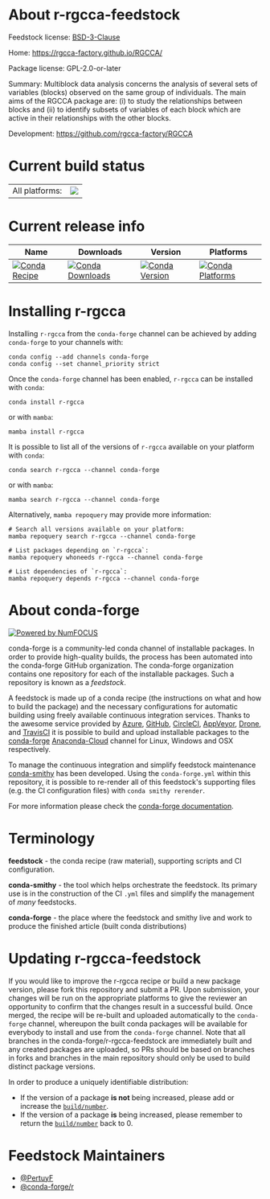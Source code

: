 About r-rgcca-feedstock
=======================

Feedstock license: [BSD-3-Clause](https://github.com/conda-forge/r-rgcca-feedstock/blob/main/LICENSE.txt)

Home: https://rgcca-factory.github.io/RGCCA/

Package license: GPL-2.0-or-later

Summary: Multiblock data analysis concerns the analysis of several sets of variables (blocks) observed on the same group of individuals. The main aims of the RGCCA package are: (i) to study the relationships between blocks and (ii) to identify subsets of variables of each block which are active in their relationships with the other blocks. 

Development: https://github.com/rgcca-factory/RGCCA

Current build status
====================


<table><tr><td>All platforms:</td>
    <td>
      <a href="https://dev.azure.com/conda-forge/feedstock-builds/_build/latest?definitionId=5760&branchName=main">
        <img src="https://dev.azure.com/conda-forge/feedstock-builds/_apis/build/status/r-rgcca-feedstock?branchName=main">
      </a>
    </td>
  </tr>
</table>

Current release info
====================

| Name | Downloads | Version | Platforms |
| --- | --- | --- | --- |
| [![Conda Recipe](https://img.shields.io/badge/recipe-r--rgcca-green.svg)](https://anaconda.org/conda-forge/r-rgcca) | [![Conda Downloads](https://img.shields.io/conda/dn/conda-forge/r-rgcca.svg)](https://anaconda.org/conda-forge/r-rgcca) | [![Conda Version](https://img.shields.io/conda/vn/conda-forge/r-rgcca.svg)](https://anaconda.org/conda-forge/r-rgcca) | [![Conda Platforms](https://img.shields.io/conda/pn/conda-forge/r-rgcca.svg)](https://anaconda.org/conda-forge/r-rgcca) |

Installing r-rgcca
==================

Installing `r-rgcca` from the `conda-forge` channel can be achieved by adding `conda-forge` to your channels with:

```
conda config --add channels conda-forge
conda config --set channel_priority strict
```

Once the `conda-forge` channel has been enabled, `r-rgcca` can be installed with `conda`:

```
conda install r-rgcca
```

or with `mamba`:

```
mamba install r-rgcca
```

It is possible to list all of the versions of `r-rgcca` available on your platform with `conda`:

```
conda search r-rgcca --channel conda-forge
```

or with `mamba`:

```
mamba search r-rgcca --channel conda-forge
```

Alternatively, `mamba repoquery` may provide more information:

```
# Search all versions available on your platform:
mamba repoquery search r-rgcca --channel conda-forge

# List packages depending on `r-rgcca`:
mamba repoquery whoneeds r-rgcca --channel conda-forge

# List dependencies of `r-rgcca`:
mamba repoquery depends r-rgcca --channel conda-forge
```


About conda-forge
=================

[![Powered by
NumFOCUS](https://img.shields.io/badge/powered%20by-NumFOCUS-orange.svg?style=flat&colorA=E1523D&colorB=007D8A)](https://numfocus.org)

conda-forge is a community-led conda channel of installable packages.
In order to provide high-quality builds, the process has been automated into the
conda-forge GitHub organization. The conda-forge organization contains one repository
for each of the installable packages. Such a repository is known as a *feedstock*.

A feedstock is made up of a conda recipe (the instructions on what and how to build
the package) and the necessary configurations for automatic building using freely
available continuous integration services. Thanks to the awesome service provided by
[Azure](https://azure.microsoft.com/en-us/services/devops/), [GitHub](https://github.com/),
[CircleCI](https://circleci.com/), [AppVeyor](https://www.appveyor.com/),
[Drone](https://cloud.drone.io/welcome), and [TravisCI](https://travis-ci.com/)
it is possible to build and upload installable packages to the
[conda-forge](https://anaconda.org/conda-forge) [Anaconda-Cloud](https://anaconda.org/)
channel for Linux, Windows and OSX respectively.

To manage the continuous integration and simplify feedstock maintenance
[conda-smithy](https://github.com/conda-forge/conda-smithy) has been developed.
Using the ``conda-forge.yml`` within this repository, it is possible to re-render all of
this feedstock's supporting files (e.g. the CI configuration files) with ``conda smithy rerender``.

For more information please check the [conda-forge documentation](https://conda-forge.org/docs/).

Terminology
===========

**feedstock** - the conda recipe (raw material), supporting scripts and CI configuration.

**conda-smithy** - the tool which helps orchestrate the feedstock.
                   Its primary use is in the construction of the CI ``.yml`` files
                   and simplify the management of *many* feedstocks.

**conda-forge** - the place where the feedstock and smithy live and work to
                  produce the finished article (built conda distributions)


Updating r-rgcca-feedstock
==========================

If you would like to improve the r-rgcca recipe or build a new
package version, please fork this repository and submit a PR. Upon submission,
your changes will be run on the appropriate platforms to give the reviewer an
opportunity to confirm that the changes result in a successful build. Once
merged, the recipe will be re-built and uploaded automatically to the
`conda-forge` channel, whereupon the built conda packages will be available for
everybody to install and use from the `conda-forge` channel.
Note that all branches in the conda-forge/r-rgcca-feedstock are
immediately built and any created packages are uploaded, so PRs should be based
on branches in forks and branches in the main repository should only be used to
build distinct package versions.

In order to produce a uniquely identifiable distribution:
 * If the version of a package **is not** being increased, please add or increase
   the [``build/number``](https://docs.conda.io/projects/conda-build/en/latest/resources/define-metadata.html#build-number-and-string).
 * If the version of a package **is** being increased, please remember to return
   the [``build/number``](https://docs.conda.io/projects/conda-build/en/latest/resources/define-metadata.html#build-number-and-string)
   back to 0.

Feedstock Maintainers
=====================

* [@PertuyF](https://github.com/PertuyF/)
* [@conda-forge/r](https://github.com/conda-forge/r/)

